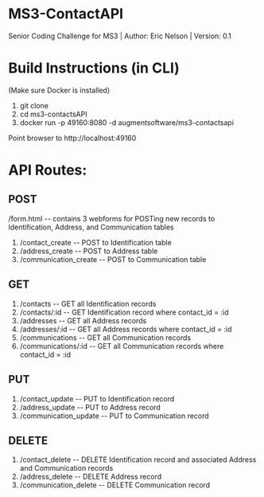 # MS3-ContactAPI
Senior Coding Challenge for MS3 | Author: Eric Nelson | Version: 0.1

# Build Instructions (in CLI)
(Make sure Docker is installed)
1. git clone <path to repo>
2. cd ms3-contactsAPI
3. docker run -p 49160:8080 -d augmentsoftware/ms3-contactsapi
  
Point browser to http://localhost:49160

# API Routes:
## POST
/form.html -- contains 3 webforms for POSTing new records to Identification, Address, and Communication tables
1. /contact_create -- POST to Identification table
2. /address_create -- POST to Address table
3. /communication_create -- POST to Communication table

## GET
1. /contacts -- GET all Identification records
2. /contacts/:id -- GET Identification record where contact_id = :id
3. /addresses -- GET all Address records
4. /addresses/:id -- GET all Address records where contact_id = :id
5. /communications -- GET all Communication records
6. /communications/:id -- GET all Communication records where contact_id = :id

## PUT
1. /contact_update -- PUT to Identification record
2. /address_update -- PUT to Address record
3. /communication_update -- PUT to Communication record

## DELETE
1. /contact_delete -- DELETE Identification record and associated Address and Communication records
2. /address_delete -- DELETE Address record
3. /communication_delete -- DELETE Communication record
